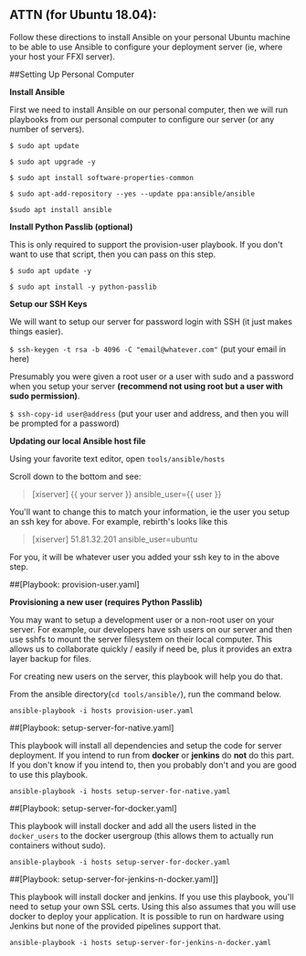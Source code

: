 ## ATTN (for Ubuntu 18.04):
Follow these directions to install Ansible on your personal Ubuntu machine to be able to use Ansible to configure your deployment server (ie, where your host your FFXI server).

##Setting Up Personal Computer

 **Install Ansible**
 
First we need to install Ansible on our personal computer, then we will run playbooks from our personal computer to configure our server (or any number of servers).

 `$ sudo apt update`

 `$ sudo apt upgrade -y`

 `$ sudo apt install software-properties-common`
 
 `$ sudo apt-add-repository --yes --update ppa:ansible/ansible`
 
 `$sudo apt install ansible`
 
 **Install Python Passlib (optional)**
 
 This is only required to support the provision-user playbook. If you don't want to use that script, then you can pass on this step.
 
 `$ sudo apt update -y`
 
 `$ sudo apt install -y python-passlib`
 
 **Setup our SSH Keys**
 
 We will want to setup our server for password login with SSH (it just makes things easier).
 
 `$ ssh-keygen -t rsa -b 4096 -C "email@whatever.com"` (put your email in here)
 
 Presumably you were given a root user or a user with sudo and a password when you setup your server **(recommend not using root but a user with sudo permission)**.
 
 `$ ssh-copy-id user@address` (put your user and address, and then you will be prompted for a password)
 
 **Updating our local Ansible host file**
 
 Using your favorite text editor, open `tools/ansible/hosts`
 
 Scroll down to the bottom and see:

> [xiserver]
> {{ your server }} ansible_user={{ user }}

You'll want to change this to match your information, ie the user you setup an ssh key for above. For example, rebirth's looks like this

> [xiserver]
> 51.81.32.201 ansible_user=ubuntu

For you, it will be whatever user you added your ssh key to in the above step.

 ##[Playbook: provision-user.yaml]
 
 **Provisioning a new user (requires Python Passlib)**
  
 You may want to setup a development user or a non-root user on your server.
 For example, our developers have ssh users on our server and then use sshfs to mount the server filesystem
 on their local computer. This allows us to collaborate quickly / easily if need be, plus it provides an extra layer
 backup for files.
 
 For creating new users on the server, this playbook will help you do that.
 
 From the ansible directory(`cd tools/ansible/`), run the command below. 
 
 `ansible-playbook -i hosts provision-user.yaml`
 
##[Playbook: setup-server-for-native.yaml]

This playbook will install all dependencies and setup the code for server deployment.
If you intend to run from **docker** or **jenkins** do **not** do this part.
If you don't know if you intend to, then you probably don't and you are good to use this playbook.

`ansible-playbook -i hosts setup-server-for-native.yaml`


##[Playbook: setup-server-for-docker.yaml]

This playbook will install docker and add all the users listed in the `docker_users` to the docker
usergroup (this allows them to actually run containers without sudo).

`ansible-playbook -i hosts setup-server-for-docker.yaml`

##[Playbook: setup-server-for-jenkins-n-docker.yaml]]

This playbook will install docker and jenkins. If you use this playbook, you'll need to setup your
own SSL certs. Using this also assumes that you will use docker to deploy your
application. It is possible to run on hardware using Jenkins but none of the provided
pipelines support that.

`ansible-playbook -i hosts setup-server-for-jenkins-n-docker.yaml`